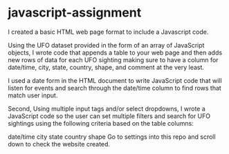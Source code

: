 # javascript-assignment

I created a basic HTML web page format to include a Javascript code. 


Using the UFO dataset provided in the form of an array of JavaScript objects, I wrote code that appends a table to your web page and then adds new rows of data for each UFO sighting making sure to have a column for date/time, city, state, country, shape, and comment at the very least.

I used a date form in the HTML document to write JavaScript code that will listen for events and search through the date/time column to find rows that match user input.

Second, 
Using multiple input tags and/or select dropdowns, I wrote a JavaScript code so the user can set multiple filters and search for UFO sightings using the following criteria based on the table columns:

date/time
city
state
country
shape
Go to settings into this repo and scroll down to check the website created. 
